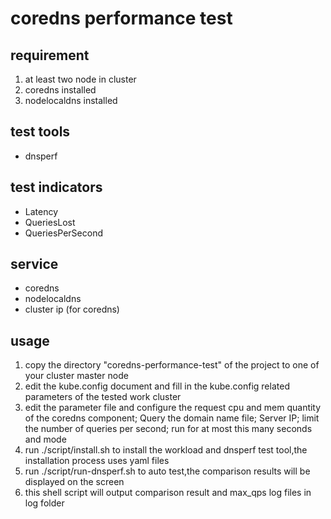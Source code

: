 # coredns performance test

## requirement
1. at least two node in cluster
2. coredns installed
3. nodelocaldns installed

## test tools
- dnsperf

## test indicators
- Latency
- QueriesLost
- QueriesPerSecond

## service
- coredns
- nodelocaldns
- cluster ip (for coredns)

## usage
1. copy the directory "coredns-performance-test" of the project to one of your cluster master node
2. edit the kube.config document and fill in the kube.config related parameters of the tested work cluster
3. edit the parameter file and configure the request cpu and mem quantity of the coredns component; Query the domain name file; Server IP; limit the number of queries per second; run for at most this many seconds and mode
4. run ./script/install.sh to install the workload and dnsperf test tool,the installation process uses yaml files
5. run ./script/run-dnsperf.sh to auto test,the comparison results will be displayed on the screen
6. this shell script will output comparison result and max_qps log files in log folder <br>